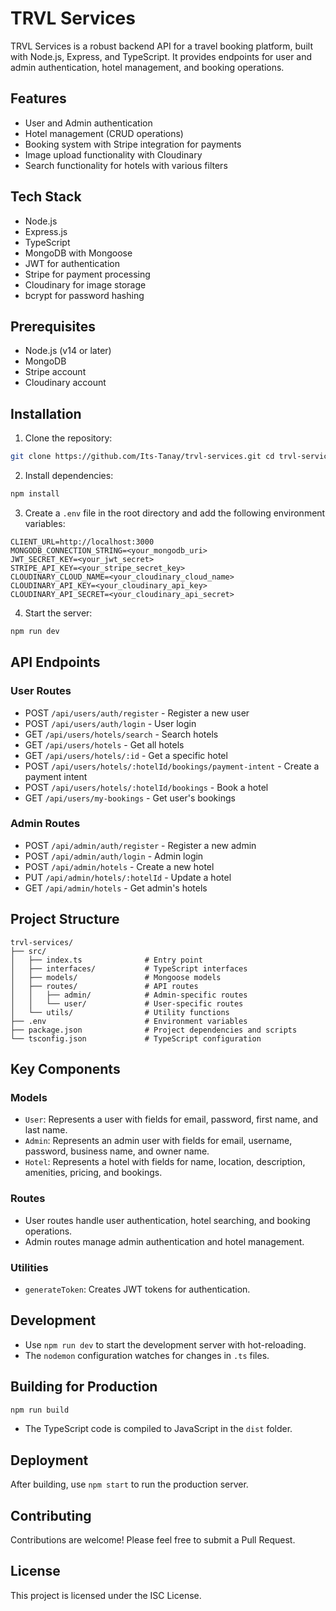 # TRVL Services

TRVL Services is a robust backend API for a travel booking platform, built with Node.js, Express, and TypeScript. It provides endpoints for user and admin authentication, hotel management, and booking operations.

## Features

- User and Admin authentication
- Hotel management (CRUD operations)
- Booking system with Stripe integration for payments
- Image upload functionality with Cloudinary
- Search functionality for hotels with various filters

## Tech Stack

- Node.js
- Express.js
- TypeScript
- MongoDB with Mongoose
- JWT for authentication
- Stripe for payment processing
- Cloudinary for image storage
- bcrypt for password hashing

## Prerequisites

- Node.js (v14 or later)
- MongoDB
- Stripe account
- Cloudinary account

## Installation

1. Clone the repository:

```bash
git clone https://github.com/Its-Tanay/trvl-services.git cd trvl-services
```

2. Install dependencies:

```bash
npm install
```

3. Create a `.env` file in the root directory and add the following environment variables:

```env
CLIENT_URL=http://localhost:3000
MONGODB_CONNECTION_STRING=<your_mongodb_uri>
JWT_SECRET_KEY=<your_jwt_secret>
STRIPE_API_KEY=<your_stripe_secret_key>
CLOUDINARY_CLOUD_NAME=<your_cloudinary_cloud_name>
CLOUDINARY_API_KEY=<your_cloudinary_api_key>
CLOUDINARY_API_SECRET=<your_cloudinary_api_secret>
```

4. Start the server:

```bash
npm run dev
```

## API Endpoints

### User Routes

- POST `/api/users/auth/register` - Register a new user
- POST `/api/users/auth/login` - User login
- GET `/api/users/hotels/search` - Search hotels
- GET `/api/users/hotels` - Get all hotels
- GET `/api/users/hotels/:id` - Get a specific hotel
- POST `/api/users/hotels/:hotelId/bookings/payment-intent` - Create a payment intent
- POST `/api/users/hotels/:hotelId/bookings` - Book a hotel
- GET `/api/users/my-bookings` - Get user's bookings

### Admin Routes

- POST `/api/admin/auth/register` - Register a new admin
- POST `/api/admin/auth/login` - Admin login
- POST `/api/admin/hotels` - Create a new hotel
- PUT `/api/admin/hotels/:hotelId` - Update a hotel
- GET `/api/admin/hotels` - Get admin's hotels

## Project Structure

```
trvl-services/
├── src/
│   ├── index.ts              # Entry point
│   ├── interfaces/           # TypeScript interfaces
│   ├── models/               # Mongoose models
│   ├── routes/               # API routes
│   │   ├── admin/            # Admin-specific routes
│   │   └── user/             # User-specific routes
│   └── utils/                # Utility functions
├── .env                      # Environment variables
├── package.json              # Project dependencies and scripts
└── tsconfig.json             # TypeScript configuration
```


##  Key Components

### Models
- `User`: Represents a user with fields for email, password, first name, and last name.
- `Admin`: Represents an admin user with fields for email, username, password, business name, and owner name.
- `Hotel`: Represents a hotel with fields for name, location, description, amenities, pricing, and bookings.

### Routes
- User routes handle user authentication, hotel searching, and booking operations.
- Admin routes manage admin authentication and hotel management.

### Utilities
- `generateToken`: Creates JWT tokens for authentication.

## Development

- Use `npm run dev` to start the development server with hot-reloading.
- The `nodemon` configuration watches for changes in `.ts` files.

## Building for Production

```bash
npm run build
```

- The TypeScript code is compiled to JavaScript in the `dist` folder.

## Deployment

After building, use `npm start` to run the production server.

## Contributing

Contributions are welcome! Please feel free to submit a Pull Request.

## License

This project is licensed under the ISC License.